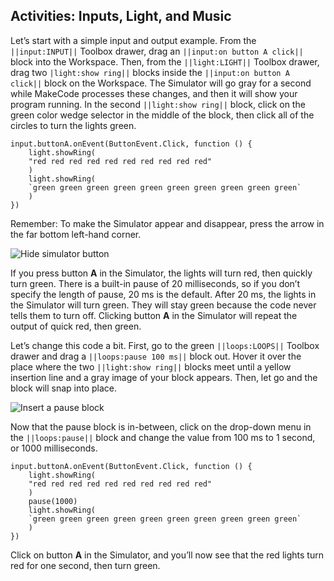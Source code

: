 ## Activities: Inputs, Light, and Music

Let’s start with a simple input and output example. From the ``||input:INPUT||`` Toolbox drawer, drag an ``||input:on button A click||`` block into the Workspace. Then, from the ``||light:LIGHT||`` Toolbox drawer, drag two ``|light:show ring||`` blocks inside the ``||input:on button A click||`` block on the Workspace. The Simulator will go gray for a second while MakeCode processes these changes, and then it will show your program running. In the second ``||light:show ring||`` block, click on the green color wedge selector in the middle of the block, then click all of the circles to turn the lights green.

```blocks
input.buttonA.onEvent(ButtonEvent.Click, function () {
    light.showRing(
    "red red red red red red red red red red"
    )
    light.showRing(
    `green green green green green green green green green green`
    )
})
```

Remember: To make the Simulator appear and disappear, press the arrow in the far bottom left-hand corner.

![Hide simulator button](/static/courses/making/coding/hide-sim-button.jpg)

If you press button **A** in the Simulator, the lights will turn red, then quickly turn green. There is a built-in pause of 20 milliseconds, so if you don’t specify the length of pause, 20 ms is the default. After 20 ms, the lights in the Simulator will turn green. They will stay green because the code never tells them to turn off. Clicking button **A** in the Simulator will repeat the output of quick red, then green.

Let’s change this code a bit. First, go to the green ``||loops:LOOPS||`` Toolbox drawer and drag a ``||loops:pause 100 ms||`` block out. Hover it over the place where the two ``||light:show ring||`` blocks meet until a yellow insertion line and a gray image of your block appears. Then, let go and the block will snap into place.

![Insert a pause block](/static/courses/making/coding/insert-pause.gif)

Now that the pause block is in-between, click on the drop-down menu in the ``||loops:pause||`` block and change the value from 100 ms to 1 second, or 1000 milliseconds.

```blocks
input.buttonA.onEvent(ButtonEvent.Click, function () {
    light.showRing(
    "red red red red red red red red red red"
    )
    pause(1000)
    light.showRing(
    `green green green green green green green green green green`
    )
})
```

Click on button **A** in the Simulator, and you’ll now see that the red lights turn red for one second, then turn green.
